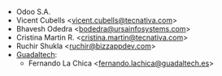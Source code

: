 - Odoo S.A.
- Vicent Cubells \<<vicent.cubells@tecnativa.com>\>
- Bhavesh Odedra \<<bodedra@ursainfosystems.com>\>
- Cristina Martin R. \<<cristina.martin@tecnativa.com>\>
- Ruchir Shukla \<<ruchir@bizzappdev.com>\>
- [Guadaltech](https://www.guadaltech.es):
  - Fernando La Chica \<<fernando.lachica@guadaltech.es>\>
